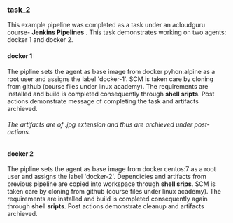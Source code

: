  ### task_2

This example pipeline was completed as a task under an acloudguru course- __Jenkins Pipelines__ . This task demonstrates working on two agents: docker 1 and docker 2. 

#### docker 1 

 The pipline  sets the agent as base image from docker pyhon:alpine as a root user and assigns the label 'docker-1'. SCM is taken care by cloning from github (course files under linux academy). The requirements are installed and build is completed consequently through __shell sripts__. Post actions demonstrate message of completing the task and artifacts archieved.

 ###### The artifacts are of .jpg extension and thus are archieved under post-actions.
 
 #### docker 2
 
 The pipline  sets the agent as base image from docker centos:7 as a root user and assigns the label 'docker-2'. Dependicies and artifacts from previous pipeline are copied into workspace through __shell srips__. SCM is taken care by cloning from github (course files under linux academy). The requirements are installed and build is completed consequently again through __shell sripts__. Post actions demonstrate cleanup and artifacts archieved. 
